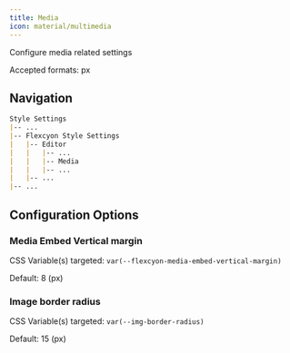 ```yaml
---
title: Media
icon: material/multimedia
---
```


Configure media related settings

Accepted formats: px

## Navigation

```md
Style Settings
|-- ...
|-- Flexcyon Style Settings
|   |-- Editor
|   |   |-- ...
|   |   |-- Media
|   |   |-- ...
|   |-- ...
|-- ...
```

## Configuration Options

### Media Embed Vertical margin

CSS Variable(s) targeted: `var(--flexcyon-media-embed-vertical-margin)`

Default: 8 (px)

### Image border radius

CSS Variable(s) targeted: `var(--img-border-radius)`

Default: 15 (px)

